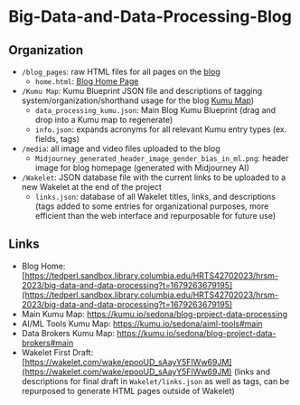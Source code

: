 # Big-Data-and-Data-Processing-Blog

## Organization

* `/blog_pages`: raw HTML files for all pages on the [blog](https://tedperl.sandbox.library.columbia.edu/HRTS42702023/hrsm-2023/big-data-and-data-processing)
  * `home.html`: [Blog Home Page](https://tedperl.sandbox.library.columbia.edu/HRTS42702023/hrsm-2023/big-data-and-data-processing)
* `/Kumu Map`: Kumu Blueprint JSON file and descriptions of tagging system/organization/shorthand usage for the blog [Kumu Map](https://kumu.io/hrts-4270-social-media-and-human-rights/blog-project#big-data-and-its-effects))
  * `data_processing_kumu.json`: Main Blog Kumu Blueprint (drag and drop into a Kumu map to regenerate)
  * `info.json`: expands acronyms for all relevant Kumu entry types (ex. fields, tags)
* `/media`: all image and video files uploaded to the blog
  * `Midjourney_generated_header_image_gender_bias_in_ml.png`: header image for blog homepage (generated with Midjourney AI)
* `/Wakelet`: JSON database file with the current links to be uploaded to a new Wakelet at the end of the project
  * `links.json`: database of all Wakelet titles, links, and descriptions (tags added to some entries for organizational purposes, more efficient than the web interface and repurposable for future use)

## Links

* Blog Home: [https://tedperl.sandbox.library.columbia.edu/HRTS42702023/hrsm-2023/big-data-and-data-processing?t=1679263679195](https://tedperl.sandbox.library.columbia.edu/HRTS42702023/hrsm-2023/big-data-and-data-processing?t=1679263679195)  
* Main Kumu Map: https://kumu.io/sedona/blog-project-data-processing
* AI/ML Tools Kumu Map: https://kumu.io/sedona/aiml-tools#main
* Data Brokers Kumu Map: https://kumu.io/sedona/blog-project-data-brokers#main
* Wakelet First Draft: [https://wakelet.com/wake/epooUD_sAayY5FIWw69JM](https://wakelet.com/wake/epooUD_sAayY5FIWw69JM) (links and descriptions for final draft in `Wakelet/links.json` as well as tags, can be repurposed to generate HTML pages outside of Wakelet)
